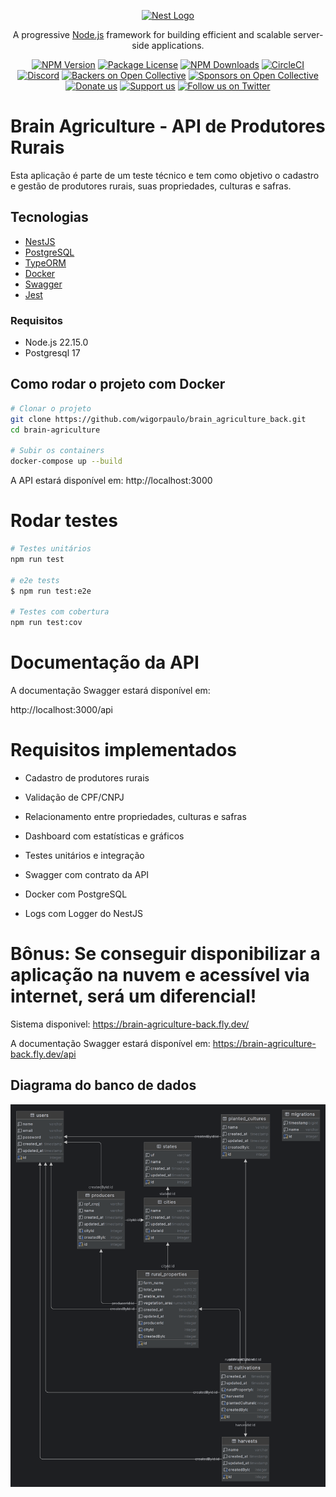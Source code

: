 <p align="center">
  <a href="http://nestjs.com/" target="blank"><img src="https://nestjs.com/img/logo-small.svg" width="120" alt="Nest Logo" /></a>
</p>

[circleci-image]: https://img.shields.io/circleci/build/github/nestjs/nest/master?token=abc123def456
[circleci-url]: https://circleci.com/gh/nestjs/nest

  <p align="center">A progressive <a href="http://nodejs.org" target="_blank">Node.js</a> framework for building efficient and scalable server-side applications.</p>
    <p align="center">
<a href="https://www.npmjs.com/~nestjscore" target="_blank"><img src="https://img.shields.io/npm/v/@nestjs/core.svg" alt="NPM Version" /></a>
<a href="https://www.npmjs.com/~nestjscore" target="_blank"><img src="https://img.shields.io/npm/l/@nestjs/core.svg" alt="Package License" /></a>
<a href="https://www.npmjs.com/~nestjscore" target="_blank"><img src="https://img.shields.io/npm/dm/@nestjs/common.svg" alt="NPM Downloads" /></a>
<a href="https://circleci.com/gh/nestjs/nest" target="_blank"><img src="https://img.shields.io/circleci/build/github/nestjs/nest/master" alt="CircleCI" /></a>
<a href="https://discord.gg/G7Qnnhy" target="_blank"><img src="https://img.shields.io/badge/discord-online-brightgreen.svg" alt="Discord"/></a>
<a href="https://opencollective.com/nest#backer" target="_blank"><img src="https://opencollective.com/nest/backers/badge.svg" alt="Backers on Open Collective" /></a>
<a href="https://opencollective.com/nest#sponsor" target="_blank"><img src="https://opencollective.com/nest/sponsors/badge.svg" alt="Sponsors on Open Collective" /></a>
  <a href="https://paypal.me/kamilmysliwiec" target="_blank"><img src="https://img.shields.io/badge/Donate-PayPal-ff3f59.svg" alt="Donate us"/></a>
    <a href="https://opencollective.com/nest#sponsor"  target="_blank"><img src="https://img.shields.io/badge/Support%20us-Open%20Collective-41B883.svg" alt="Support us"></a>
  <a href="https://twitter.com/nestframework" target="_blank"><img src="https://img.shields.io/twitter/follow/nestframework.svg?style=social&label=Follow" alt="Follow us on Twitter"></a>
</p>
  <!--[![Backers on Open Collective](https://opencollective.com/nest/backers/badge.svg)](https://opencollective.com/nest#backer)
  [![Sponsors on Open Collective](https://opencollective.com/nest/sponsors/badge.svg)](https://opencollective.com/nest#sponsor)-->

# Brain Agriculture - API de Produtores Rurais

Esta aplicação é parte de um teste técnico e tem como objetivo o cadastro e gestão de produtores rurais, suas propriedades, culturas e safras.

## Tecnologias

- [NestJS](https://nestjs.com/)
- [PostgreSQL](https://www.postgresql.org/)
- [TypeORM](https://typeorm.io/)
- [Docker](https://www.docker.com/)
- [Swagger](https://swagger.io/)
- [Jest](https://jestjs.io/)

### Requisitos

- Node.js 22.15.0
- Postgresql 17

## Como rodar o projeto com Docker

```bash
# Clonar o projeto
git clone https://github.com/wigorpaulo/brain_agriculture_back.git
cd brain-agriculture

# Subir os containers
docker-compose up --build

```

A API estará disponível em: http://localhost:3000

# Rodar testes

```bash
# Testes unitários
npm run test

# e2e tests
$ npm run test:e2e

# Testes com cobertura
npm run test:cov
```

# Documentação da API

A documentação Swagger estará disponível em:

http://localhost:3000/api

# Requisitos implementados

- Cadastro de produtores rurais

- Validação de CPF/CNPJ

- Relacionamento entre propriedades, culturas e safras

- Dashboard com estatísticas e gráficos

- Testes unitários e integração

- Swagger com contrato da API

- Docker com PostgreSQL

- Logs com Logger do NestJS

# Bônus: Se conseguir disponibilizar a aplicação na nuvem e acessível via internet, será um diferencial!

Sistema disponivel: https://brain-agriculture-back.fly.dev/

A documentação Swagger estará disponível em: https://brain-agriculture-back.fly.dev/api

## Diagrama do banco de dados

![Diagrama](./diagramDB.png)